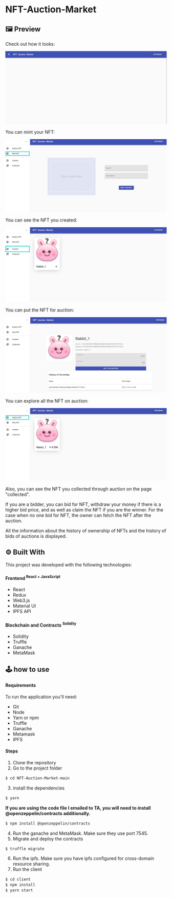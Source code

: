 # NFT-Auction-Market
## :framed_picture: Preview
Check out how it looks:

![image](client/src/assets/start.jpg)

You can mint your NFT:

![image](client/src/assets/mint.jpg)

You can see the NFT you created: 

![image](client/src/assets/created.jpg)

You can put the NFT for auction: 

![image](client/src/assets/single.jpg)

You can explore all the NFT on auction:

![image](client/src/assets/explore-nft-on-auction.jpg)

Also, you can see the NFT you collected through auction on the page "collected".

If you are a bidder, you can bid for NFT, withdraw your money if there is a higher bid price, and as well as claim the NFT if you are the winner.
For the case when no one bid for NFT, the owner can fetch the NFT after the auction.

All the information about the history of ownership of NFTs and the history of bids of auctions is displayed.


## :gear: Built With
This project was developed with the following technologies:

#### Frontend <sup>React + JavaScript<sup>
- React
- Redux
- Web3.js
- Material UI
- IPFS API

#### Blockchain and Contracts <sup>Solidity<sup>
- Solidity
- Truffle
- Ganache
- MetaMask
  
## :joystick: how to use
#### Requirements
To run the application you'll need:
- Git
- Node
- Yarn or npm
- Truffle
- Ganache
- Metamask
- IPFS

#### Steps
1. Clone the repository
2. Go to the project folder
``` bash
$ cd NFT-Auction-Market-main
```
3. install the dependencies
``` bash
$ yarn
```
  **If you are using the code file I emailed to TA, you will need to install @openzeppelin/contracts additionally.**
```bash
$ npm install @openzeppelin/contracts
```
4. Run the ganache and MetaMask. Make sure they use port 7545.
5. Migrate and deploy the contracts
``` bash
$ truffle migrate
```
6. Run the ipfs. Make sure you have ipfs configured for cross-domain resource sharing.
7. Run the client
``` bash
$ cd client
$ npm install
$ yarn start
```
  
  


